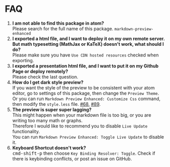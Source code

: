 # FAQ  

1. **I am not able to find this package in atom?**  
Please search for the full name of this package. `markdown-preview-enhanced`  
2. **I exported a html file, and I want to deploy it on my own remote server. But math typesetting (MathJax or KaTeX) doesn't work, what should I do?**  
Please make sure you have `Use CDN hosted resources` checked when exporting.  
3. **I exported a presentation html file, and I want to put it on my Github Page or deploy remotely?**  
Please check the last question.  
4. **How do I get dark style preview?**  
If you want the style of the preview to be consistent with your atom editor, go to settings of this package, then change the `Preview Theme`.  
Or you can run `Markdown Preview Enhanced: Customize Css` command, then modify the `style.less` file.  [#68](https://github.com/shd101wyy/markdown-preview-enhanced/issues/68), [#89](https://github.com/shd101wyy/markdown-preview-enhanced/issues/89).  
5. **The preview is super super lagging?**  
This might happen when your markdown file is too big, or you are writing too many math or graphs.  
Therefore I would like to recommend you to disable `Live Update` functionality.  
You can run `Markdown Preview Enhanced: Toggle Live Update` to disable it.  
6. **Keyboard Shortcut doesn't work?**  
<kbd>cmd-shift-p</kbd> then choose `Key Binding Resolver: Toggle`. Check if there is keybinding conflicts, or post an issue on GitHub.  